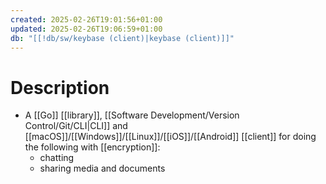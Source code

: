 ```yaml
---
created: 2025-02-26T19:01:56+01:00
updated: 2025-02-26T19:06:59+01:00
db: "[[!db/sw/keybase (client)|keybase (client)]]"
---
```

# Description
- A [[Go]] [[library]], [[Software Development/Version Control/Git/CLI|CLI]] and [[macOS]]/[[Windows]]/[[Linux]]/[[iOS]]/[[Android]] [[client]] for doing the following with [[encryption]]:
	- chatting
	- sharing media and documents